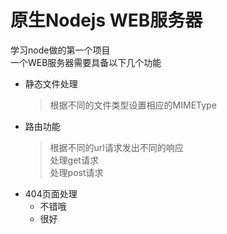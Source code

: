 # 原生Nodejs WEB服务器

学习node做的第一个项目  
一个WEB服务器需要具备以下几个功能

+ 静态文件处理
    > 根据不同的文件类型设置相应的MIMEType
+ 路由功能
    > 根据不同的url请求发出不同的响应  
    > 处理get请求  
    > 处理post请求  
+ 404页面处理
    - 不错哦
    - 很好

